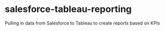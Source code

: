# salesforce-tableau-reporting
Pulling in data from Salesforce to Tableau to create reports based on KPIs
